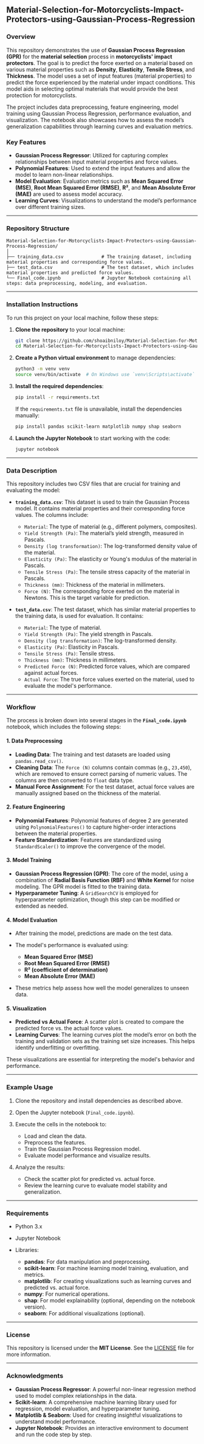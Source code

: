 
## **Material-Selection-for-Motorcyclists-Impact-Protectors-using-Gaussian-Process-Regression**

### Overview

This repository demonstrates the use of **Gaussian Process Regression (GPR)** for the **material selection** process in **motorcyclists' impact protectors**. The goal is to predict the force exerted on a material based on various material properties such as **Density**, **Elasticity**, **Tensile Stress**, and **Thickness**. The model uses a set of input features (material properties) to predict the force experienced by the material under impact conditions. This model aids in selecting optimal materials that would provide the best protection for motorcyclists.

The project includes data preprocessing, feature engineering, model training using Gaussian Process Regression, performance evaluation, and visualization. The notebook also showcases how to assess the model’s generalization capabilities through learning curves and evaluation metrics.

### Key Features

* **Gaussian Process Regressor**: Utilized for capturing complex relationships between input material properties and force values.
* **Polynomial Features**: Used to extend the input features and allow the model to learn non-linear relationships.
* **Model Evaluation**: Evaluation metrics such as **Mean Squared Error (MSE)**, **Root Mean Squared Error (RMSE)**, **R²**, and **Mean Absolute Error (MAE)** are used to assess model accuracy.
* **Learning Curves**: Visualizations to understand the model’s performance over different training sizes.

---

### Repository Structure

```plaintext
Material-Selection-for-Motorcyclists-Impact-Protectors-using-Gaussian-Process-Regression/
│
├── training_data.csv              # The training dataset, including material properties and corresponding force values.
├── test_data.csv                  # The test dataset, which includes material properties and predicted force values.
└── Final_code.ipynb               # Jupyter Notebook containing all steps: data preprocessing, modeling, and evaluation.
```

---

### Installation Instructions

To run this project on your local machine, follow these steps:

1. **Clone the repository** to your local machine:

   ```bash
   git clone https://github.com/shoaibniloy/Material-Selection-for-Motorcyclists-Impact-Protectors-using-Gaussian-Process-Regression.git
   cd Material-Selection-for-Motorcyclists-Impact-Protectors-using-Gaussian-Process-Regression
   ```

2. **Create a Python virtual environment** to manage dependencies:

   ```bash
   python3 -m venv venv
   source venv/bin/activate  # On Windows use `venv\Scripts\activate`
   ```

3. **Install the required dependencies**:

   ```bash
   pip install -r requirements.txt
   ```

   If the `requirements.txt` file is unavailable, install the dependencies manually:

   ```bash
   pip install pandas scikit-learn matplotlib numpy shap seaborn
   ```

4. **Launch the Jupyter Notebook** to start working with the code:

   ```bash
   jupyter notebook
   ```

---

### Data Description

This repository includes two CSV files that are crucial for training and evaluating the model:

* **`training_data.csv`**:
  This dataset is used to train the Gaussian Process model. It contains material properties and their corresponding force values. The columns include:

  * `Material`: The type of material (e.g., different polymers, composites).
  * `Yield Strength (Pa)`: The material’s yield strength, measured in Pascals.
  * `Density (log transformation)`: The log-transformed density value of the material.
  * `Elasticity (Pa)`: The elasticity or Young's modulus of the material in Pascals.
  * `Tensile Stress (Pa)`: The tensile stress capacity of the material in Pascals.
  * `Thickness (mm)`: Thickness of the material in millimeters.
  * `Force (N)`: The corresponding force exerted on the material in Newtons. This is the target variable for prediction.

* **`test_data.csv`**:
  The test dataset, which has similar material properties to the training data, is used for evaluation. It contains:

  * `Material`: The type of material.
  * `Yield Strength (Pa)`: The yield strength in Pascals.
  * `Density (log transformation)`: The log-transformed density.
  * `Elasticity (Pa)`: Elasticity in Pascals.
  * `Tensile Stress (Pa)`: Tensile stress.
  * `Thickness (mm)`: Thickness in millimeters.
  * `Predicted Force (N)`: Predicted force values, which are compared against actual forces.
  * `Actual Force`: The true force values exerted on the material, used to evaluate the model's performance.

---

### Workflow

The process is broken down into several stages in the **`Final_code.ipynb`** notebook, which includes the following steps:

#### 1. **Data Preprocessing**

* **Loading Data**: The training and test datasets are loaded using `pandas.read_csv()`.
* **Cleaning Data**: The `Force (N)` columns contain commas (e.g., `23,450`), which are removed to ensure correct parsing of numeric values. The columns are then converted to `float` data type.
* **Manual Force Assignment**: For the test dataset, actual force values are manually assigned based on the thickness of the material.

#### 2. **Feature Engineering**

* **Polynomial Features**: Polynomial features of degree 2 are generated using `PolynomialFeatures()` to capture higher-order interactions between the material properties.
* **Feature Standardization**: Features are standardized using `StandardScaler()` to improve the convergence of the model.

#### 3. **Model Training**

* **Gaussian Process Regression (GPR)**: The core of the model, using a combination of **Radial Basis Function (RBF)** and **White Kernel** for noise modeling. The GPR model is fitted to the training data.
* **Hyperparameter Tuning**: A `GridSearchCV` is employed for hyperparameter optimization, though this step can be modified or extended as needed.

#### 4. **Model Evaluation**

* After training the model, predictions are made on the test data.
* The model's performance is evaluated using:

  * **Mean Squared Error (MSE)**
  * **Root Mean Squared Error (RMSE)**
  * **R² (coefficient of determination)**
  * **Mean Absolute Error (MAE)**
* These metrics help assess how well the model generalizes to unseen data.

#### 5. **Visualization**

* **Predicted vs Actual Force**: A scatter plot is created to compare the predicted force vs. the actual force values.
* **Learning Curves**: The learning curves plot the model’s error on both the training and validation sets as the training set size increases. This helps identify underfitting or overfitting.

These visualizations are essential for interpreting the model's behavior and performance.

---

### Example Usage

1. Clone the repository and install dependencies as described above.
2. Open the Jupyter notebook (`Final_code.ipynb`).
3. Execute the cells in the notebook to:

   * Load and clean the data.
   * Preprocess the features.
   * Train the Gaussian Process Regression model.
   * Evaluate model performance and visualize results.
4. Analyze the results:

   * Check the scatter plot for predicted vs. actual force.
   * Review the learning curve to evaluate model stability and generalization.

---

### Requirements

* Python 3.x
* Jupyter Notebook
* Libraries:

  * **pandas**: For data manipulation and preprocessing.
  * **scikit-learn**: For machine learning model training, evaluation, and metrics.
  * **matplotlib**: For creating visualizations such as learning curves and predicted vs. actual force.
  * **numpy**: For numerical operations.
  * **shap**: For model explainability (optional, depending on the notebook version).
  * **seaborn**: For additional visualizations (optional).

---

### License

This repository is licensed under the **MIT License**. See the [LICENSE](LICENSE) file for more information.

---

### Acknowledgments

* **Gaussian Process Regressor**: A powerful non-linear regression method used to model complex relationships in the data.
* **Scikit-learn**: A comprehensive machine learning library used for regression, model evaluation, and hyperparameter tuning.
* **Matplotlib & Seaborn**: Used for creating insightful visualizations to understand model performance.
* **Jupyter Notebook**: Provides an interactive environment to document and run the code step by step.

